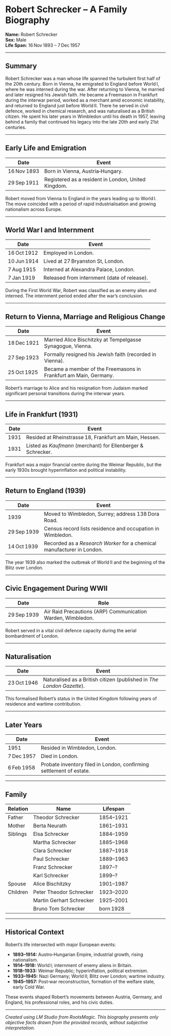 # Robert Schrecker – A Family Biography

**Name:** Robert Schrecker  
**Sex:** Male  
**Life Span:** 16 Nov 1893 – 7 Dec 1957  

---

## Summary

Robert Schrecker was a man whose life spanned the turbulent first half of the 20th century. Born in Vienna, he emigrated to England before World I, where he was interned during the war. After returning to Vienna, he married and later resigned his Jewish faith. He became a Freemason in Frankfurt during the interwar period, worked as a merchant amid economic instability, and returned to England just before World II. There he served in civil defence, worked in chemical research, and was naturalised as a British citizen. He spent his later years in Wimbledon until his death in 1957, leaving behind a family that continued his legacy into the late 20th and early 21st centuries.

---

## Early Life and Emigration

| Date | Event |
|------|-------|
| 16 Nov 1893 | Born in Vienna, Austria‑Hungary. |
| 29 Sep 1911 | Registered as a resident in London, United Kingdom. |

Robert moved from Vienna to England in the years leading up to World I. The move coincided with a period of rapid industrialisation and growing nationalism across Europe.

---

## World War I and Internment

| Date | Event |
|------|-------|
| 16 Oct 1912 | Employed in London. |
| 10 Jun 1914 | Lived at 27 Bryanston St, London. |
| 7 Aug 1915 | Interned at Alexandra Palace, London. |
| 7 Jan 1919 | Released from internment (date of release). |

During the First World War, Robert was classified as an enemy alien and interned. The internment period ended after the war’s conclusion.

---

## Return to Vienna, Marriage and Religious Change

| Date | Event |
|------|-------|
| 18 Dec 1921 | Married Alice Bischitzky at Tempelgasse Synagogue, Vienna. |
| 27 Sep 1923 | Formally resigned his Jewish faith (recorded in Vienna). |
| 25 Oct 1925 | Became a member of the Freemasons in Frankfurt am Main, Germany. |

Robert’s marriage to Alice and his resignation from Judaism marked significant personal transitions during the interwar years.

---

## Life in Frankfurt (1931)

| Date | Event |
|------|-------|
| 1931 | Resided at Rheinstrasse 18, Frankfurt am Main, Hessen. |
| 1931 | Listed as *Kaufmann* (merchant) for Ellenberger & Schrecker. |

Frankfurt was a major financial centre during the Weimar Republic, but the early 1930s brought hyperinflation and political instability.

---

## Return to England (1939)

| Date | Event |
|------|-------|
| 1939 | Moved to Wimbledon, Surrey; address 138 Dora Road. |
| 29 Sep 1939 | Census record lists residence and occupation in Wimbledon. |
| 14 Oct 1939 | Recorded as a *Research Worker* for a chemical manufacturer in London. |

The year 1939 also marked the outbreak of World II and the beginning of the Blitz over London.

---

## Civic Engagement During WWII

| Date | Role |
|------|------|
| 29 Sep 1939 | Air Raid Precautions (ARP) Communication Warden, Wimbledon. |

Robert served in a vital civil defence capacity during the aerial bombardment of London.

---

## Naturalisation

| Date | Event |
|------|-------|
| 23 Oct 1946 | Naturalised as a British citizen (published in *The London Gazette*). |

This formalised Robert’s status in the United Kingdom following years of residence and wartime contribution.

---

## Later Years

| Date | Event |
|------|-------|
| 1951 | Resided in Wimbledon, London. |
| 7 Dec 1957 | Died in London. |
| 6 Feb 1958 | Probate inventory filed in London, confirming settlement of estate. |

---

## Family

| Relation | Name | Lifespan |
|----------|------|----------|
| Father | Theodor Schrecker | 1854–1921 |
| Mother | Berta Neurath | 1861–1931 |
| Siblings | Elsa Schrecker | 1884–1959 |
|          | Martha Schrecker | 1885–1968 |
|          | Clara Schrecker | 1887–1918 |
|          | Paul Schrecker | 1889–1963 |
|          | Franz Schrecker | 1897–? |
|          | Karl Schrecker | 1899–? |
| Spouse | Alice Bischitzky | 1901–1987 |
| Children | Peter Theodor Schrecker | 1923–2020 |
|          | Martin Gerhart Schrecker | 1925–2001 |
|          | Bruno Tom Schrecker | born 1928 |

---

## Historical Context

Robert’s life intersected with major European events:

- **1893–1914:** Austro‑Hungarian Empire, industrial growth, rising nationalism.  
- **1914–1918:** World I; internment of enemy aliens in Britain.  
- **1918–1933:** Weimar Republic; hyperinflation, political extremism.  
- **1933–1945:** Nazi Germany; World II; Blitz over London; wartime industry.  
- **1945–1957:** Post‑war reconstruction, formation of the welfare state, early Cold War.

These events shaped Robert’s movements between Austria, Germany, and England, his professional roles, and his civic duties.

---



*Created using LM Studio from RootsMagic. 
This biography presents only objective facts drawn from the provided records, without subjective interpretation.*